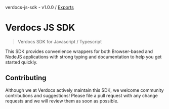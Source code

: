 verdocs-js-sdk - v1.0.0 / [Exports](modules.md)

# Verdocs JS SDK

> Verdocs SDK for Javascript / Typescript

This SDK provides convenience wrappers for both Browser-based and NodeJS applications with strong typing and documentation to help
you get started quickly.

## Contributing

Although we at Verdocs actively maintain this SDK, we welcome community contributions and suggestions! Please file a pull request
with any change requests and we will review them as soon as possible.
